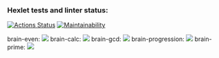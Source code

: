 ### Hexlet tests and linter status:
[![Actions Status](https://github.com/sen98ia/frontend-project-44/actions/workflows/hexlet-check.yml/badge.svg)](https://github.com/sen98ia/frontend-project-44/actions)
[![Maintainability](https://api.codeclimate.com/v1/badges/9f6bf81ed8294e19ccf6/maintainability)](https://codeclimate.com/github/sen98ia/frontend-project-44/maintainability)

brain-even:
<a href="https://asciinema.org/a/KEMSwxZtixsEiFBJg5w730f0F" target="_blank"><img src="https://asciinema.org/a/KEMSwxZtixsEiFBJg5w730f0F.svg" /></a>
brain-calc:
<a href="https://asciinema.org/a/uSGeQaXu5WnAaESxWmLV28nlW" target="_blank"><img src="https://asciinema.org/a/uSGeQaXu5WnAaESxWmLV28nlW.svg" /></a>
brain-gcd:
<a href="https://asciinema.org/a/TLsoezKKE912k5VCup149atUa" target="_blank"><img src="https://asciinema.org/a/TLsoezKKE912k5VCup149atUa.svg" /></a>
brain-progression:
<a href="https://asciinema.org/a/w4JkV9QQcfexyccXVxPKK2zom" target="_blank"><img src="https://asciinema.org/a/w4JkV9QQcfexyccXVxPKK2zom.svg" /></a>
brain-prime:
<a href="https://asciinema.org/a/OSxJUjJLjntnejLOcAwlWCU5E" target="_blank"><img src="https://asciinema.org/a/OSxJUjJLjntnejLOcAwlWCU5E.svg" /></a>